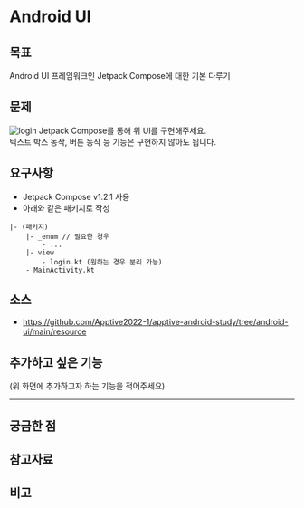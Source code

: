 # Android UI
## 목표
Android UI 프레임워크인 Jetpack Compose에 대한 기본 다루기

## 문제
![login](https://i.imgur.com/2kGMASJ.png)
Jetpack Compose를 통해 위 UI를 구현해주세요.  
텍스트 박스 동작, 버튼 동작 등 기능은 구현하지 않아도 됩니다.

## 요구사항
- Jetpack Compose v1.2.1 사용
- 아래와 같은 패키지로 작성
```plain
|- (패키지)
    |- _enum // 필요한 경우
        - ...
    |- view
        - login.kt (원하는 경우 분리 가능)
    - MainActivity.kt
```

## 소스
- https://github.com/Apptive2022-1/apptive-android-study/tree/android-ui/main/resource

## 추가하고 싶은 기능
(위 화면에 추가하고자 하는 기능을 적어주세요)

---

## 궁금한 점

## 참고자료

## 비고

